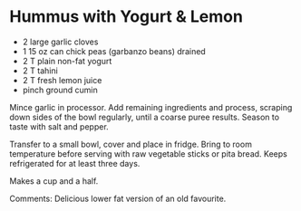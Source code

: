 # Hummus with Yogurt & Lemon

* 2 large garlic cloves
* 1 15 oz can chick peas (garbanzo beans) drained
* 2 T plain non-fat yogurt
* 2 T tahini
* 2 T fresh lemon juice
* pinch ground cumin

Mince garlic in processor.  Add remaining ingredients and process, scraping down sides of the bowl regularly, until a coarse puree results.  Season to taste with salt and pepper.

Transfer to a small bowl, cover and place in fridge.  Bring to room temperature before serving with raw vegetable sticks or pita bread.  Keeps refrigerated for at least three days.

Makes a cup and a half.


Comments: Delicious lower fat version of an old favourite.  

